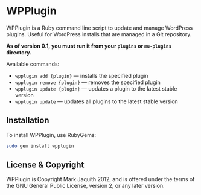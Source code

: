 # WPPlugin

WPPlugin is a Ruby command line script to update and manage WordPress plugins. Useful for WordPress installs that are managed in a Git repository.

**As of version 0.1, you must run it from your `plugins` or `mu-plugins` directory.**

Available commands:

* `wpplugin add {plugin}` — installs the specified plugin
* `wpplugin remove {plugin}` — removes the specified plugin
* `wpplugin update {plugin}` — updates a plugin to the latest stable version
* `wpplugin update` — updates all plugins to the latest stable version

## Installation

To install WPPlugin, use RubyGems:

```bash
sudo gem install wpplugin
```

## License & Copyright

WPPlugin is Copyright Mark Jaquith 2012, and is offered under the terms of the GNU General Public License, version 2, or any later version.